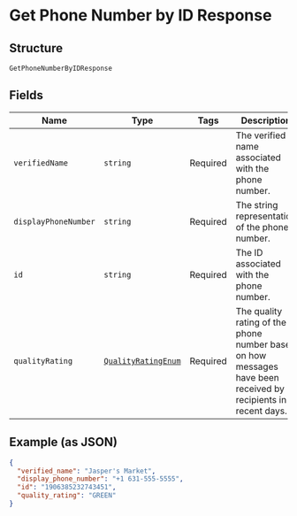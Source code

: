 
# Get Phone Number by ID Response

## Structure

`GetPhoneNumberByIDResponse`

## Fields

| Name | Type | Tags | Description |
|  --- | --- | --- | --- |
| `verifiedName` | `string` | Required | The verified name associated with the phone number. |
| `displayPhoneNumber` | `string` | Required | The string representation of the phone number. |
| `id` | `string` | Required | The ID associated with the phone number. |
| `qualityRating` | [`QualityRatingEnum`](../../doc/models/quality-rating-enum.md) | Required | The quality rating of the phone number based on how messages have been received by recipients in recent days. |

## Example (as JSON)

```json
{
  "verified_name": "Jasper's Market",
  "display_phone_number": "+1 631-555-5555",
  "id": "1906385232743451",
  "quality_rating": "GREEN"
}
```

